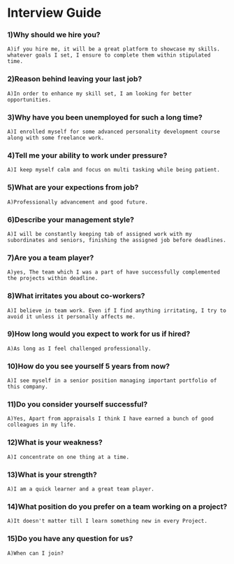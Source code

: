 # Interview Guide

### 1)Why should we hire you?
```
A)if you hire me, it will be a great platform to showcase my skills.
whatever goals I set, I ensure to complete them within stipulated time.
```

### 2)Reason behind leaving your last job?
```
A)In order to enhance my skill set, I am looking for better opportunities.
```

### 3)Why have you been unemployed for such a long time?
```
A)I enrolled myself for some advanced personality development course along with some freelance work.
```

### 4)Tell me your ability to work under pressure?
```
A)I keep myself calm and focus on multi tasking while being patient.
```

### 5)What are your expections from job?
```
A)Professionally advancement and good future.
```

### 6)Describe your management style?
```
A)I will be constantly keeping tab of assigned work with my subordinates and seniors, finishing the assigned job before deadlines.
```

### 7)Are you a team player?
```
A)yes, The team which I was a part of have successfully complemented the projects within deadline.
```

### 8)What irritates you about co-workers?
```
A)I believe in team work. Even if I find anything irritating, I try to avoid it unless it personally affects me.
```

### 9)How long would you expect to work for us if hired?
```
A)As long as I feel challenged professionally.
```

### 10)How do you see yourself 5 years from now?
```
A)I see myself in a senior position managing important portfolio of this company.
```

### 11)Do you consider yourself successful?
```
A)Yes, Apart from appraisals I think I have earned a bunch of good colleagues in my life.
```

### 12)What is your weakness?
```
A)I concentrate on one thing at a time.
```

### 13)What is your strength?
```
A)I am a quick learner and a great team player.
```

### 14)What position do you prefer on a team working on a project?
```
A)It doesn't matter till I learn something new in every Project.
```

### 15)Do you have any question for us?
```
A)When can I join?
```
